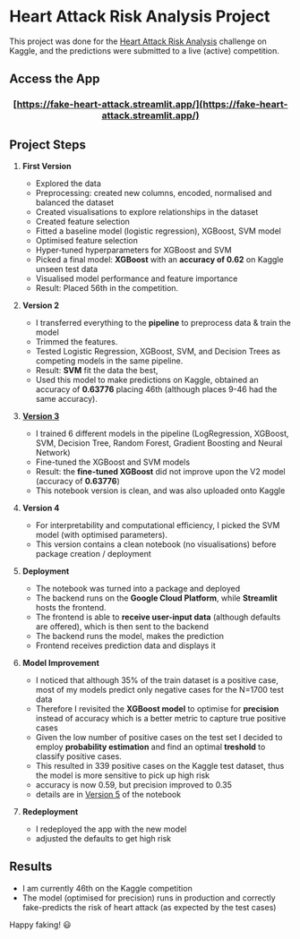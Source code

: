 # Heart Attack Risk Analysis Project

This project was done for the [Heart Attack Risk Analysis](https://www.kaggle.com/competitions/heart-attack-risk-analysis/overview) challenge on Kaggle, and the predictions were submitted to a live (active) competition.


## Access the App

<div align="center">

### [https://fake-heart-attack.streamlit.app/](https://fake-heart-attack.streamlit.app/)

</div>

## Project Steps

1. **First Version**
   - Explored the data
   - Preprocessing: created new columns, encoded, normalised and balanced the dataset
   - Created visualisations to explore relationships in the dataset
   - Created feature selection
   - Fitted a baseline model (logistic regression), XGBoost, SVM model 
   - Optimised feature selection
   - Hyper-tuned hyperparameters for XGBoost and SVM
   - Picked a final model: **XGBoost** with an **accuracy of 0.62** on Kaggle unseen test data
   - Visualised model performance and feature importance
   - Result: Placed 56th in the competition.

2. **Version 2**
   - I transferred everything to the **pipeline** to preprocess data & train the model
   - Trimmed the features.
   - Tested Logistic Regression, XGBoost, SVM, and Decision Trees as competing models in the same pipeline.
   - Result: **SVM** fit the data the best, 
   - Used this model to make predictions on Kaggle, obtained an accuracy of **0.63776** placing 46th (although places 9-46 had the same accuracy).

3. **[Version 3](https://github.com/anikomaraz/heart_attack_kaggle/blob/main/notebooks/heart_attack_v3_clean_KaggleV1.ipynb)**
   - I trained 6 different models in the pipeline (LogRegression, XGBoost, SVM, Decision Tree, Random Forest, Gradient Boosting and Neural Network)
   - Fine-tuned the XGBoost and SVM models
   - Result: the **fine-tuned XGBoost** did not improve upon the V2 model (accuracy of **0.63776**)
   - This notebook version is clean, and was also uploaded onto Kaggle

4. **Version 4**
   - For interpretability and computational efficiency, I picked the SVM model (with optimised parameters).
   - This version contains a clean notebook (no visualisations) before package creation / deployment

5. **Deployment**
   - The notebook was turned into a package and deployed
   - The backend runs on the **Google Cloud Platform**, while **Streamlit** hosts the frontend.
   - The frontend is able to **receive user-input data** (although defaults are offered), which is then sent to the backend
   - The backend runs the model, makes the prediction
   - Frontend receives prediction data and displays it
   
6. **Model Improvement**
   - I noticed that although 35% of the train dataset is a positive case, most of my models predict only negative cases for the N=1700 test data
   - Therefore I revisited the **XGBoost model** to optimise for **precision** instead of accuracy which is a better metric to capture true positive cases
   - Given the low number of positive cases on the test set I decided to employ **probability estimation** and find an optimal **treshold** to classify positive cases.
   - This resulted in 339 positive cases on the Kaggle test dataset, thus the model is more sensitive to pick up high risk
   - accuracy is now 0.59, but precision improved to 0.35
   - details are in [Version 5](https://github.com/anikomaraz/heart_attack_kaggle/blob/main/notebooks/heart_attack_v5_probability_xgboost_KaggleV2.ipynb) of the notebook

7. **Redeployment**
   - I redeployed the app with the new model 
   - adjusted the defaults to get high risk


## Results

- I am currently 46th on the Kaggle competition 
- The model (optimised for precision) runs in production and correctly fake-predicts the risk of heart attack (as expected by the test cases)



Happy faking! 😃
